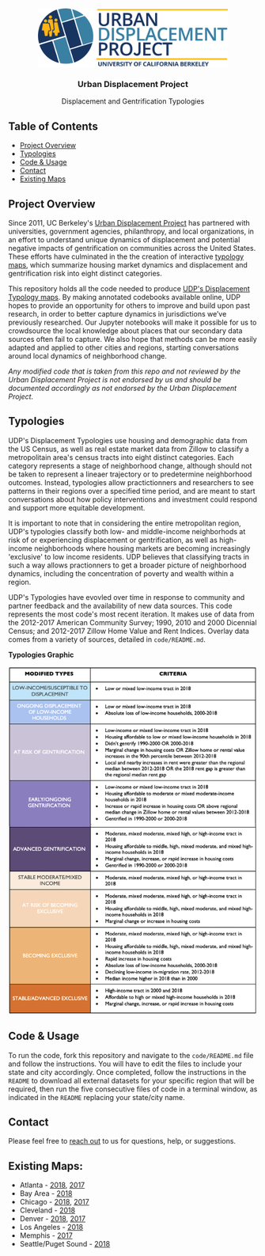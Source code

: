 
<!-- PROJECT LOGO -->
<br />
<p align="center">
  <a href='https://www.urbandisplacement.org/'>
  	<img src='.assets/images/blue_udp_logo.png' align="top" height="120">
  </a>

  <h3 align="center">Urban Displacement Project</h3>
  <p align="center"> 
  	Displacement and Gentrification Typologies
   	<br />
   </p>
</p>

<!-- TABLE OF CONTENTS -->
## Table of Contents

* [Project Overview](#project-overview)
* [Typologies](#typologies)
* [Code & Usage](#Code-&-Usage)
* [Contact](#contact)
* [Existing Maps](#existing-maps)


<!-- ABOUT THE PROJECT -->
## Project Overview

Since 2011, UC Berkeley's [Urban Displacement Project](https://urbandisplacement.org) has partnered with universities, government agencies, philanthropy, and local organizations, in an effort to understand unique dynamics of displacement and potential negative impacts of gentrification on communities across the United States.  These efforts have culminated in the the creation of interactive [typology maps](https://urbandisplacement.org), which summarize housing market dynamics and displacement and gentrification risk into eight distinct categories. 
 
This repository holds all the code needed to produce [UDP's Displacement Typology maps](https://urbandisplacement.org). By making annotated codebooks available online, UDP hopes to provide an opportunity for others to improve and build upon past research, in order to better capture dynamics in jurisdictions we’ve previously researched. Our Jupyter notebooks will make it possible for us to crowdsource the local knowledge about places that our secondary data sources often fail to capture. We also hope that methods can be more easily adapted and applied to other cities and regions, starting conversations around local dynamics of neighborhood change.  
 
*Any modified code that is taken from this repo and not reviewed by the Urban Displacement Project is not endorsed by us and should be documented accordingly as not endorsed by the Urban Displacement Project.*
 
<!-- TYPOLOGIES -->
## Typologies

UDP's Displacement Typologies use housing and demographic data from the US Census, as well as real estate market data from Zillow to classify a metropolitain area's census tracts into eight distinct categories. Each category represents a stage of neighborhood change, although should not be taken to represent a lineaer trajectory or to predetermine neighborhood outcomes. Instead, typologies allow practictionners and researchers to see patterns in their regions over a specified time period, and are meant to start conversations about how policy interventions and investment could respond and support more equitable development.

It is important to note that in considering the entire metropolitan region, UDP's typologies classify both low- and middle-income neighborhods at risk of or experiencing displacement or gentrification, as well as high-income neighborhoods where housing markets are becoming increasingly 'exclusive' to low income residents. UDP believes that classifying tracts in such a way allows practionners to get a broader picture of neighborhood dynamics, including the concentration of poverty and wealth within a region. 

UDP's Typologies have evovled over time in response to community and partner feedback and the availability of new data sources. This code represents the most code's most recent iteration. It makes use of data from the 2012-2017 American Community Survey; 1990, 2010 and 2000 Dicennial Census; and 2012-2017 Zillow Home Value and Rent Indices. Overlay data comes from a variety of sources, detailed in `code/README.md`.

**Typologies Graphic**

<a href='https://www.urbandisplacement.org/'><img src='.assets/images/typology_sheet_2018.png'/></a>

<!-- CODE & USAGE -->
## Code & Usage
 
To run the code, fork this repository and navigate to the `code/README.md` file and follow the instructions. You will have to edit the files to include your state and city accordingly. Once completed, follow the instructions in the `README` to download all external datasets for your specific region that will be required, then run the five consecutive files of code in a terminal window, as indicated in the `README` replacing your state/city name.
 
<!-- CONTACT -->
## Contact
 
Please feel free to [reach out](info@urbandisplacement.org) to us for questions, help, or suggestions.
 
<!-- EXISTING MAPS -->
## Existing Maps: 

* Atlanta - [2018](https://urban-displacement.github.io/displacement-typologies/maps/atlanta_udp.html), [2017](https://urban-displacement.github.io/displacement-typologies/maps/atlanta_sparcc.html)  
* Bay Area - [2018](https://urban-displacement.github.io/displacement-typologies/maps/sanfrancisco_udp.html)  <!-- * Boston - *coming soon*   -->
* Chicago - [2018](https://urban-displacement.github.io/displacement-typologies/maps/chicago_udp.html), [2017](https://urban-displacement.github.io/displacement-typologies/maps/chicago_sparcc.html)  
* Cleveland - [2018](https://urban-displacement.github.io/displacement-typologies/maps/cleveland_udp.html)  
* Denver - [2018](https://urban-displacement.github.io/displacement-typologies/maps/denver_udp.html), [2017](https://urban-displacement.github.io/displacement-typologies/maps/denver_sparcc.html)    
* Los Angeles - [2018](https://urban-displacement.github.io/displacement-typologies/maps/losangeles_udp.html)  
* Memphis - [2017](https://urban-displacement.github.io/displacement-typologies/maps/memphis_sparcc.html)   
* Seattle/Puget Sound - [2018](https://urban-displacement.github.io/displacement-typologies/maps/seattle_udp.html)  


